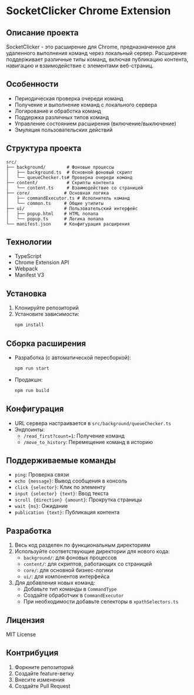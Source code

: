 # SocketClicker Chrome Extension

## Описание проекта
SocketClicker - это расширение для Chrome, предназначенное для удаленного выполнения команд через локальный сервер. Расширение поддерживает различные типы команд, включая публикацию контента, навигацию и взаимодействие с элементами веб-страниц.

## Особенности
- Периодическая проверка очереди команд
- Получение и выполнение команд с локального сервера
- Логирование и обработка команд
- Поддержка различных типов команд
- Управление состоянием расширения (включение/выключение)
- Эмуляция пользовательских действий

## Структура проекта
```
src/
├── background/        # Фоновые процессы
│   ├── background.ts  # Основной фоновый скрипт
│   └── queueChecker.ts# Проверка очереди команд
├── content/           # Скрипты контента
│   └── content.ts     # Взаимодействие со страницей
├── core/             # Основная логика
│   ├── commandExecutor.ts # Исполнитель команд
│   └── common.ts     # Общие утилиты
├── ui/               # Пользовательский интерфейс
│   ├── popup.html    # HTML попапа
│   └── popup.ts      # Логика попапа
└── manifest.json     # Конфигурация расширения
```

## Технологии
- TypeScript
- Chrome Extension API
- Webpack
- Manifest V3

## Установка
1. Клонируйте репозиторий
2. Установите зависимости:
   ```bash
   npm install
   ```

## Сборка расширения
- Разработка (с автоматической пересборкой):
  ```bash
  npm run start
  ```
- Продакшн:
  ```bash
  npm run build
  ```

## Конфигурация
- URL сервера настраивается в `src/background/queueChecker.ts`
- Эндпоинты:
  - `/read_first?count=1`: Получение команд
  - `/move_to_history`: Перемещение команд в историю

## Поддерживаемые команды
- `ping`: Проверка связи
- `echo {message}`: Вывод сообщения в консоль
- `click {selector}`: Клик по элементу
- `input {selector} {text}`: Ввод текста
- `scroll {direction} {amount}`: Прокрутка страницы
- `wait {ms}`: Ожидание
- `publication {text}`: Публикация контента

## Разработка
1. Весь код разделен по функциональным директориям
2. Используйте соответствующие директории для нового кода:
   - `background/`: для фоновых процессов
   - `content/`: для скриптов, работающих со страницей
   - `core/`: для основной бизнес-логики
   - `ui/`: для компонентов интерфейса
3. Для добавления новых команд:
   - Добавьте тип команды в `CommandType`
   - Создайте обработчик в `CommandExecutor`
   - При необходимости добавьте селекторы в `xpathSelectors.ts`

## Лицензия
MIT License

## Контрибуция
1. Форкните репозиторий
2. Создайте feature-ветку
3. Внесите изменения
4. Создайте Pull Request
